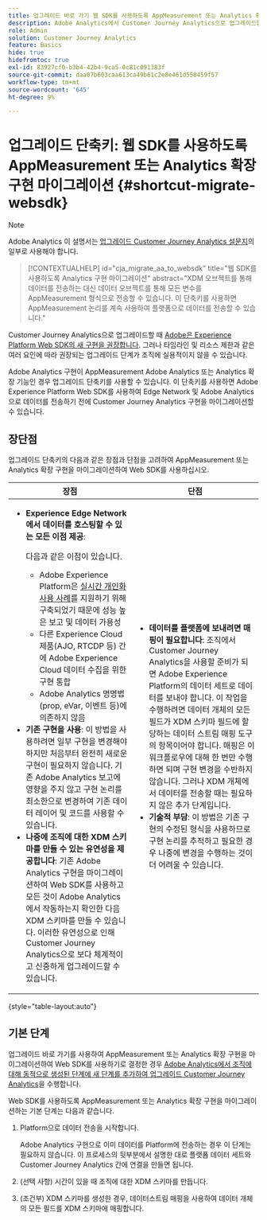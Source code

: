 ```yaml
---
title: 업그레이드 바로 가기 웹 SDK를 사용하도록 AppMeasurement 또는 Analytics 확장 구현을 마이그레이션합니다
description: Adobe Analytics에서 Customer Journey Analytics으로 업그레이드할 때 권장되는 경로에 대해 알아봅니다.
role: Admin
solution: Customer Journey Analytics
feature: Basics
hide: true
hidefromtoc: true
exl-id: 83927cf0-b3b4-42b4-9ca5-0c81c091383f
source-git-commit: daa07b603caa613ca49b61c2e8e461d558459f57
workflow-type: tm+mt
source-wordcount: '645'
ht-degree: 9%

---
```


# 업그레이드 단축키: 웹 SDK를 사용하도록 AppMeasurement 또는 Analytics 확장 구현 마이그레이션 {#shortcut-migrate-websdk}

>[!NOTE]
>
>Adobe Analytics 이 설명서는 [업그레이드 Customer Journey Analytics 설문지](https://gigazelle.github.io/cja-ttv/)의 일부로 사용해야 합니다.

<!-- markdownlint-disable MD034 -->

>[!CONTEXTUALHELP]
>id="cja_migrate_aa_to_websdk"
>title="웹 SDK를 사용하도록 Analytics 구현 마이그레이션"
>abstract="XDM 오브젝트를 통해 데이터를 전송하는 대신 데이터 오브젝트를 통해 모든 변수를 AppMeasurement 형식으로 전송할 수 있습니다. 이 단축키를 사용하면 AppMeasurement 논리를 계속 사용하여 플랫폼으로 데이터를 전송할 수 있습니다."

<!-- markdownlint-enable MD034 -->

Customer Journey Analytics으로 업그레이드할 때 [ Adobe은 Experience Platform Web SDK의 새 구현을 권장합니다](/help/getting-started/cja-upgrade/cja-upgrade-recommendations.md). 그러나 타임라인 및 리소스 제한과 같은 여러 요인에 따라 권장되는 업그레이드 단계가 조직에 실용적이지 않을 수 있습니다.

Adobe Analytics 구현이 AppMeasurement Adobe Analytics 또는 Analytics 확장 기능인 경우 업그레이드 단축키를 사용할 수 있습니다. 이 단축키를 사용하면 Adobe Experience Platform Web SDK를 사용하여 Edge Network 및 Adobe Analytics으로 데이터를 전송하기 전에 Customer Journey Analytics 구현을 마이그레이션할 수 있습니다.

## 장단점

업그레이드 단축키의 다음과 같은 장점과 단점을 고려하여 AppMeasurement 또는 Analytics 확장 구현을 마이그레이션하여 Web SDK를 사용하십시오.

| 장점 | 단점 |
|----------|---------|
| <ul><li>**Experience Edge Network에서 데이터를 호스팅할 수 있는 모든 이점 제공**: <p>다음과 같은 이점이 있습니다.</p><ul><li>Adobe Experience Platform은 [실시간 개인화 사용 사례](https://experienceleague.adobe.com/docs/experience-platform/destinations/ui/activate/configure-personalization-destinations.html)를 지원하기 위해 구축되었기 때문에 성능 높은 보고 및 데이터 가용성</li><li>다른 Experience Cloud 제품(AJO, RTCDP 등) 간에 Adobe Experience Cloud 데이터 수집을 위한 구현 통합</li><li>Adobe Analytics 명명법(prop, eVar, 이벤트 등)에 의존하지 않음</li></ul><li>**기존 구현을 사용**: 이 방법을 사용하려면 일부 구현을 변경해야 하지만 처음부터 완전히 새로운 구현이 필요하지 않습니다. 기존 Adobe Analytics 보고에 영향을 주지 않고 구현 논리를 최소한으로 변경하여 기존 데이터 레이어 및 코드를 사용할 수 있습니다.</li><li>**나중에 조직에 대한 XDM 스키마를 만들 수 있는 유연성을 제공합니다**: 기존 Adobe Analytics 구현을 마이그레이션하여 Web SDK를 사용하고 모든 것이 Adobe Analytics에서 작동하는지 확인한 다음 XDM 스키마를 만들 수 있습니다. 이러한 유연성으로 인해 Customer Journey Analytics으로 보다 체계적이고 신중하게 업그레이드할 수 있습니다.</li></ul> | <ul><li>**데이터를 플랫폼에 보내려면 매핑이 필요합니다**: 조직에서 Customer Journey Analytics을 사용할 준비가 되면 Adobe Experience Platform의 데이터 세트로 데이터를 보내야 합니다. 이 작업을 수행하려면 데이터 개체의 모든 필드가 XDM 스키마 필드에 할당하는 데이터 스트림 매핑 도구의 항목이어야 합니다. 매핑은 이 워크플로우에 대해 한 번만 수행하면 되며 구현 변경을 수반하지 않습니다. 그러나 XDM 개체에서 데이터를 전송할 때는 필요하지 않은 추가 단계입니다.</li><li>**기술적 부담**: 이 방법은 기존 구현의 수정된 형식을 사용하므로 구현 논리를 추적하고 필요한 경우 나중에 변경을 수행하는 것이 더 어려울 수 있습니다. </li></ul> |

{style="table-layout:auto"}

## 기본 단계

업그레이드 바로 가기를 사용하여 AppMeasurement 또는 Analytics 확장 구현을 마이그레이션하여 Web SDK를 사용하기로 결정한 경우 [Adobe Analytics에서 조직에 대해 동적으로 생성된 단계에 새 단계를 추가하여 업그레이드 Customer Journey Analytics](https://gigazelle.github.io/cja-ttv/)을 수행합니다.

Web SDK를 사용하도록 AppMeasurement 또는 Analytics 확장 구현을 마이그레이션하는 기본 단계는 다음과 같습니다.

1. Platform으로 데이터 전송을 시작합니다.

   Adobe Analytics 구현으로 이미 데이터를 Platform에 전송하는 경우 이 단계는 필요하지 않습니다. 이 프로세스의 뒷부분에서 설명한 대로 플랫폼 데이터 세트와 Customer Journey Analytics 간에 연결을 만들면 됩니다.

1. (선택 사항) 시간이 있을 때 조직에 대한 XDM 스키마를 만듭니다.

1. (조건부) XDM 스키마를 생성한 경우, 데이터스트림 매핑을 사용하여 데이터 개체의 모든 필드를 XDM 스키마에 매핑합니다.

